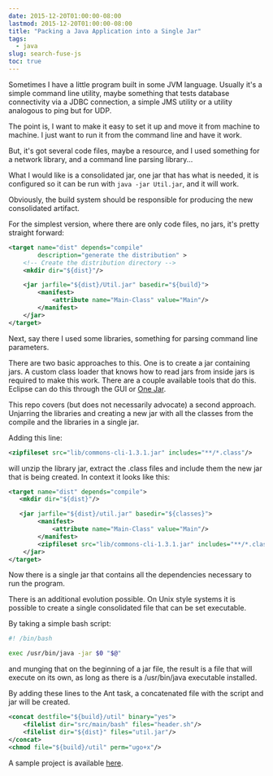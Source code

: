 ```yaml
---
date: 2015-12-20T01:00:00-08:00
lastmod: 2015-12-20T01:00:00-08:00
title: "Packing a Java Application into a Single Jar"
tags:
  - java
slug: search-fuse-js
toc: true
---
```


Sometimes I have a little program built in some JVM language. Usually it's a
simple command line utility, maybe something that tests database connectivity
via a JDBC connection, a simple JMS utility or a utility analogous to ping but
for UDP.

The point is, I want to make it easy to set it up and move it from machine to
machine.  I just want to run it from the command line and have it work.

But, it's got several code files, maybe a resource, and I used something for a
network library, and a command line parsing library...

What I would like is a consolidated jar, one jar that has what is needed, it is
configured so it can be run with `java -jar Util.jar`, and it will work.

Obviously, the build system should be responsible for producing the new
consolidated artifact.

For the simplest version, where there are only code files, no jars, it's pretty
straight forward:

```xml
<target name="dist" depends="compile"
        description="generate the distribution" >
    <!-- Create the distribution directory -->
    <mkdir dir="${dist}"/>

    <jar jarfile="${dist}/Util.jar" basedir="${build}">
        <manifest>
            <attribute name="Main-Class" value="Main"/>
        </manifest>
    </jar>
</target>
```

Next, say there I used some libraries, something for parsing command line parameters.

There are two basic approaches to this. One is to create a jar containing jars.
A custom class loader that knows how to read jars from inside jars is required
to make this work. There are a couple available tools that do this. Eclipse can
do this through the GUI or [One Jar](http://one-jar.sourceforge.net/).

This repo covers (but does not necessarily advocate) a second approach.
Unjarring the libraries and creating a new jar with all the classes from the
compile and the libraries in a single jar.

Adding this line:

```xml
<zipfileset src="lib/commons-cli-1.3.1.jar" includes="**/*.class"/>
```

will unzip the library jar, extract the .class files and include them the new
jar that is being created. In context it looks like this:

```xml
<target name="dist" depends="compile">
   <mkdir dir="${dist}"/>

   <jar jarfile="${dist}/util.jar" basedir="${classes}">
        <manifest>
            <attribute name="Main-Class" value="Main"/>
        </manifest>
        <zipfileset src="lib/commons-cli-1.3.1.jar" includes="**/*.class"/>
    </jar>
</target>
```

Now there is a single jar that contains all the dependencies necessary to run
the program.

There is an additional evolution possible. On Unix style systems it is possible
to create a single consolidated file that can be set executable.

By taking a simple bash script:

```sh
#! /bin/bash

exec /usr/bin/java -jar $0 "$@"
```

and munging that on the beginning of a jar file, the result is a file that will
execute on its own, as long as there is a /usr/bin/java executable installed.

By adding these lines to the Ant task, a concatenated file with the script and
jar will be created.

```xml
<concat destfile="${build}/util" binary="yes">
    <filelist dir="src/main/bash" files="header.sh"/>
    <filelist dir="${dist}" files="util.jar"/>
</concat>
<chmod file="${build}/util" perm="ugo+x"/>
```

A sample project is available
[here](https://github.com/jacobsimpson/consolidated_jar/tree/ant-build).

